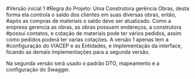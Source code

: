 #Versão inicial 1
#Regra do Projeto: Uma Construtora gerência Obras, desta forma ela controla o saldo dos clientes em suas diversas obras, então,
#após as compras de materiais o saldo deve ser atualizado. Como a empresa gerencia as obras, as obras possuem endereços, a construtora #possui contatos, e cotação de materiais pode ter vários pedidos, assim como pedidos poderá ter varias cotações. A versão 1 apenas tem a #configuração do VIACEP e as Entidades, e  implementação da interface, ficando as demais implementações para a segunda versão.

 Na segunda versão será usado o padrão DTO, mapeamento e a configuração do Swagger.

